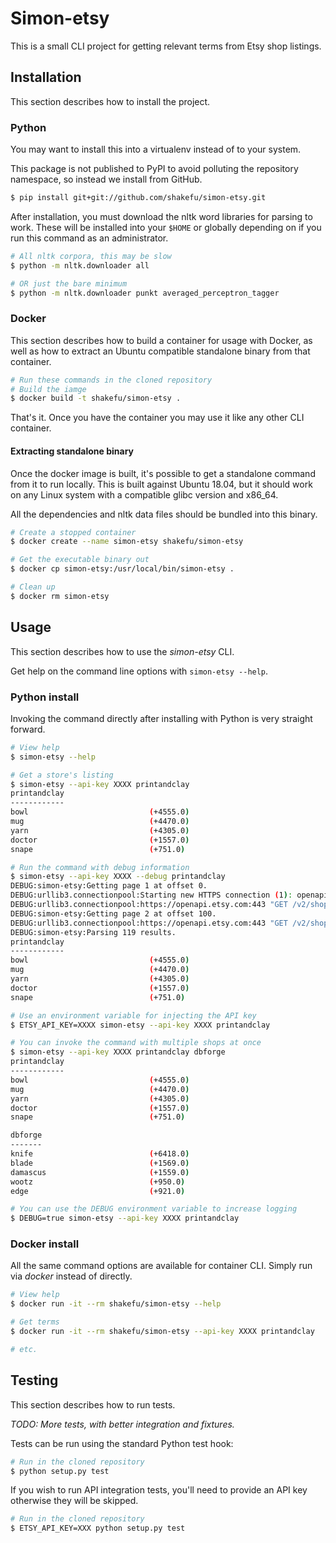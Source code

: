 # Simon-etsy

This is a small CLI project for getting relevant terms from Etsy shop listings.

## Installation

This section describes how to install the project.

### Python

You may want to install this into a virtualenv instead of to your system.

This package is not published to PyPI to avoid polluting the repository
namespace, so instead we install from GitHub.

```bash
$ pip install git+git://github.com/shakefu/simon-etsy.git
```

After installation, you must download the nltk word libraries for parsing to
work. These will be installed into your `$HOME` or globally depending on if you
run this command as an administrator.

```bash
# All nltk corpora, this may be slow
$ python -m nltk.downloader all

# OR just the bare minimum
$ python -m nltk.downloader punkt averaged_perceptron_tagger
```

### Docker

This section describes how to build a container for usage with Docker, as well
as how to extract an Ubuntu compatible standalone binary from that container.

```bash
# Run these commands in the cloned repository
# Build the iamge
$ docker build -t shakefu/simon-etsy .
```

That's it. Once you have the container you may use it like any other CLI
container.

#### Extracting standalone binary

Once the docker image is built, it's possible to get a standalone command from
it to run locally. This is built against Ubuntu 18.04, but it should work on
any Linux system with a compatible glibc version and x86_64.

All the dependencies and nltk data files should be bundled into this binary.

```bash
# Create a stopped container
$ docker create --name simon-etsy shakefu/simon-etsy

# Get the executable binary out
$ docker cp simon-etsy:/usr/local/bin/simon-etsy .

# Clean up
$ docker rm simon-etsy
```

## Usage

This section describes how to use the *simon-etsy* CLI.

Get help on the command line options with `simon-etsy --help`.

### Python install

Invoking the command directly after installing with Python is very straight
forward.

```bash
# View help
$ simon-etsy --help

# Get a store's listing
$ simon-etsy --api-key XXXX printandclay
printandclay
------------
bowl                           (+4555.0)
mug                            (+4470.0)
yarn                           (+4305.0)
doctor                         (+1557.0)
snape                          (+751.0)

# Run the command with debug information
$ simon-etsy --api-key XXXX --debug printandclay
DEBUG:simon-etsy:Getting page 1 at offset 0.
DEBUG:urllib3.connectionpool:Starting new HTTPS connection (1): openapi.etsy.com:443
DEBUG:urllib3.connectionpool:https://openapi.etsy.com:443 "GET /v2/shops/printandclay/listings/active?api_key=XXXX&limit=100&offset=0 HTTP/1.1" 200 None
DEBUG:simon-etsy:Getting page 2 at offset 100.
DEBUG:urllib3.connectionpool:https://openapi.etsy.com:443 "GET /v2/shops/printandclay/listings/active?offset=100&api_key=XXXX&limit=100 HTTP/1.1" 200 None
DEBUG:simon-etsy:Parsing 119 results.
printandclay
------------
bowl                           (+4555.0)
mug                            (+4470.0)
yarn                           (+4305.0)
doctor                         (+1557.0)
snape                          (+751.0)

# Use an environment variable for injecting the API key
$ ETSY_API_KEY=XXXX simon-etsy --api-key XXXX printandclay

# You can invoke the command with multiple shops at once
$ simon-etsy --api-key XXXX printandclay dbforge
printandclay
------------
bowl                           (+4555.0)
mug                            (+4470.0)
yarn                           (+4305.0)
doctor                         (+1557.0)
snape                          (+751.0)

dbforge
-------
knife                          (+6418.0)
blade                          (+1569.0)
damascus                       (+1559.0)
wootz                          (+950.0)
edge                           (+921.0)

# You can use the DEBUG environment variable to increase logging
$ DEBUG=true simon-etsy --api-key XXXX printandclay
```

### Docker install

All the same command options are available for container CLI. Simply run via
*docker* instead of directly.

```bash
# View help
$ docker run -it --rm shakefu/simon-etsy --help

# Get terms
$ docker run -it --rm shakefu/simon-etsy --api-key XXXX printandclay

# etc.
```

## Testing

This section describes how to run tests.

*TODO: More tests, with better integration and fixtures.*

Tests can be run using the standard Python test hook:

```bash
# Run in the cloned repository
$ python setup.py test
```

If you wish to run API integration tests, you'll need to provide an API key
otherwise they will be skipped.

```bash
# Run in the cloned repository
$ ETSY_API_KEY=XXX python setup.py test
```
